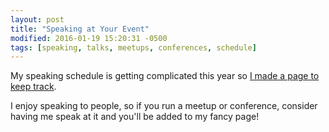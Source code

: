 ```yaml
---
layout: post
title: "Speaking at Your Event"
modified: 2016-01-19 15:20:31 -0500
tags: [speaking, talks, meetups, conferences, schedule]
---
```


My speaking schedule is getting complicated this year so [I made a page to keep track](/speaking).

I enjoy speaking to people, so if you run a meetup or conference, consider having me speak at it and you'll be added to my fancy page!

